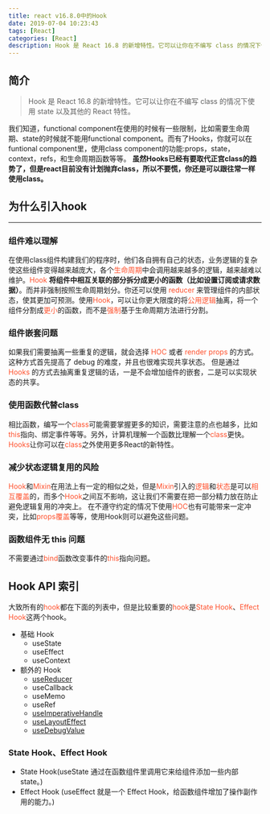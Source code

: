 ```yaml
---
title: react v16.8.0中的Hook
date: 2019-07-04 10:23:43
tags: [React]
categories: [React]
description: Hook 是 React 16.8 的新增特性。它可以让你在不编写 class 的情况下使用 state 以及其他的 React 特性。
---
```

## 简介
> Hook 是 React 16.8 的新增特性。它可以让你在不编写 class 的情况下使用 state 以及其他的 React 特性。

我们知道，functional component在使用的时候有一些限制，比如需要生命周期、state的时候就不能用functional component。而有了Hooks，你就可以在funtional component里，使用class component的功能:props，state，context，refs，和生命周期函数等等。
**虽然Hooks已经有要取代正宫class的趋势了，但是react目前没有计划抛弃class，所以不要慌，你还是可以跟往常一样使用class。**
## 为什么引入hook
<hr/>

### 组件难以理解
<font color="#ff502c"></font>
在使用class组件构建我们的程序时，他们各自拥有自己的状态，业务逻辑的复杂使这些组件变得越来越庞大，各个<font color="#ff502c">生命周期</font>中会调用越来越多的逻辑，越来越难以维护。<font color="#ff502c">Hook</font> **将组件中相互关联的部分拆分成更小的函数（比如设置订阅或请求数据）**。而并非强制按照生命周期划分。你还可以使用 <font color="#ff502c">reducer</font> 来管理组件的内部状态，使其更加可预测。使用<font color="#ff502c">Hook</font>，可以让你更大限度的将<font color="#ff502c">公用逻辑</font>抽离，将一个组件分割成<font color="#ff502c">更小</font>的函数，而不是<font color="#ff502c">强制</font>基于生命周期方法进行分割。

### 组件嵌套问题
如果我们需要抽离一些重复的逻辑，就会选择 <font color="#ff502c">HOC</font> 或者 <font color="#ff502c">render props</font> 的方式。这种方式首先提高了 debug 的难度，并且也很难实现共享状态。
但是通过 <font color="#ff502c">Hooks</font> 的方式去抽离重复逻辑的话，一是不会增加组件的嵌套，二是可以实现状态的共享。

### 使用函数代替class
相比函数，编写一个<font color="#ff502c">class</font>可能需要掌握更多的知识，需要注意的点也越多，比如<font color="#ff502c">this</font>指向、绑定事件等等。另外，计算机理解一个函数比理解一个<font color="#ff502c">class</font>更快。<font color="#ff502c">Hooks</font>让你可以在<font color="#ff502c">class</font>之外使用更多React的新特性。

### 减少状态逻辑复用的风险
<font color="#ff502c">Hook</font>和<font color="#ff502c">Mixin</font>在用法上有一定的相似之处，但是<font color="#ff502c">Mixin</font>引入的<font color="#ff502c">逻辑</font>和<font color="#ff502c">状态</font>是可以<font color="#ff502c">相互覆盖</font>的，而多个<font color="#ff502c">Hook</font>之间互不影响，这让我们不需要在把一部分精力放在防止避免逻辑复用的冲突上。
在不遵守约定的情况下使用<font color="#ff502c">HOC</font>也有可能带来一定冲突，比如<font color="#ff502c">props覆盖</font>等等，使用Hook则可以避免这些问题。

### 函数组件无 this 问题
不需要通过<font color="#ff502c">bind</font>函数改变事件的<font color="#ff502c">this</font>指向问题。
## Hook API 索引
大致所有的<font color="#ff502c">hook</font>都在下面的列表中，但是比较重要的<font color="#ff502c">hook</font>是<font color="#ff502c">State Hook</font>、<font color="#ff502c">Effect Hook</font>这两个hook。
- 基础 Hook
  - useState
  - useEffect
  - useContext
- 额外的 Hook
  - [useReducer](https://react.docschina.org/docs/hooks-reference.html#usereducer)
  - useCallback
  - useMemo
  - useRef
  - [useImperativeHandle](https://react.docschina.org/docs/hooks-reference.html#useimperativehandle)
  - [useLayoutEffect](https://react.docschina.org/docs/hooks-reference.html#useLayoutEffect)
  - [useDebugValue](https://react.docschina.org/docs/hooks-reference.html#useDebugValue)

### State Hook、Effect Hook
- State Hook(useState 通过在函数组件里调用它来给组件添加一些内部 state。)
- Effect Hook (useEffect 就是一个 Effect Hook，给函数组件增加了操作副作用的能力。)